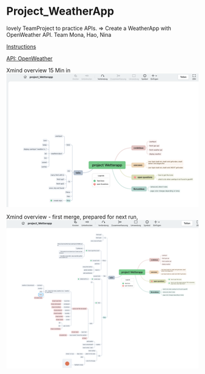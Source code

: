 # Project_WeatherApp

lovely TeamProject to practice APIs.
=> Create a WeatherApp with OpenWeather API.
Team Mona, Hao, Nina

[Instructions](https://supercode.notion.site/Projekt-Open-Weather-d6e83a2a0ccc48fe966db8180eaa3cf4)

[API: OpenWeather](https://openweathermap.org/)

Xmind overview 15 Min in
![Xmind overvies 15min in ](Xmind_after15min.png)

Xmind overview - first merge, prepared for next run,
![prep for next run](xmind_nextRun.png)